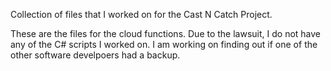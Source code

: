 Collection of files that I worked on for the Cast N Catch Project. 


These are the files for the cloud functions. Due to the lawsuit, I do not have any of the C# scripts I worked on.
I am working on finding out if one of the other software develpoers had a backup.

